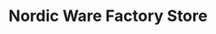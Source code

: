 ---
title: "Nordic Ware Factory Store"
url: /saint-louis-park/nordic-ware-factory-store/
shop: kitchen
---